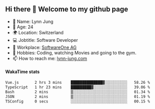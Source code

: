 ## Hi there 👋 Welcome to my github page

- 🧑 Name: Lynn Jung
- 🔞 Age: 24
- 🌍 Location: Switzerland
- 💻 Jobtitle: Software Developer
- 🏢 Workplace: [SoftwareOne AG](https://www.softwareone.com/)
- 💪 Hobbies: Coding, watching Movies and going to the gym.
- 📫 How to reach me: [lynn-jung.com](https://lynn-jung.com/)

#### WakaTime stats
<!--START_SECTION:waka-->

```txt
Vue.js       2 hrs 3 mins    ██████████████▓░░░░░░░░░░   58.26 %
TypeScript   1 hr 23 mins    █████████▓░░░░░░░░░░░░░░░   39.06 %
Bash         2 mins          ▒░░░░░░░░░░░░░░░░░░░░░░░░   01.34 %
JSON         2 mins          ▒░░░░░░░░░░░░░░░░░░░░░░░░   01.19 %
TSConfig     0 secs          ░░░░░░░░░░░░░░░░░░░░░░░░░   00.15 %
```

<!--END_SECTION:waka-->

[^1]: https://github.com/jstrieb/github-stats
